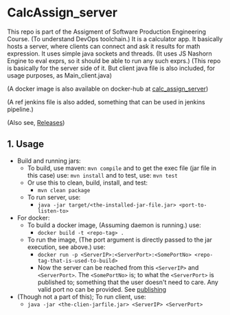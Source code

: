 # CalcAssign_server
This repo is part of the Assigment of Software Production Engineering Course. (To understand DevOps toolchain.)
It is a calculator app. It basically hosts a server, where clients can connect and ask it results for math expression.
It uses simple java sockets and threads.
(It uses JS Nashorn Engine to eval exprs, so it should be able to run any such exprs.)
(This repo is basically for the server side of it. But client java file is also included, for usage purposes, as Main_client.java)

(A docker image is also available on docker-hub at [calc_assign_server](https://hub.docker.com/repository/docker/lalithkota/calc_assign_server))

(A ref jenkins file is also added, something that can be used in jenkins pipeline.)

(Also see, [Releases](https://github.com/lalithkota/CalcAssign_SPE/releases))

## 1. Usage
- Build and running jars:
  - To build, use maven:
  `mvn compile`
  and to get the exec file (jar file in this case) use:
  `mvn install`
  and to test, use:
  `mvn test`
  - Or use this to clean, build, install, and test:
    - `mvn clean package`
  - To run server, use:
    - `java -jar target/<the-installed-jar-file.jar> <port-to-listen-to>`
- For docker:
  - To build a docker image, (Assuming daemon is running.) use:
    - `docker build -t <repo-tag> .`
  - To run the image, (The port argument is directly passed to the jar execution, see above.) use:
    - `docker run -p <ServerIP>:<ServerPort>:<SomePortNo> <repo-tag-that-is-used-to-build>`
    - Now the server can be reached from this `<ServerIP>` and `<ServerPort>`.
    The `<SomePortNo>` is; to what the `<ServerPort>` is published to; something that the user doesn't need to care.
    Any valid port no can be provided.
    See [publishing](https://docs.docker.com/engine/reference/commandline/run/#publish-or-expose-port--p---expose)
- (Though not a part of this); To run client, use:
  - `java -jar <the-clien-jarfile.jar> <ServerIP> <ServerPort>`
